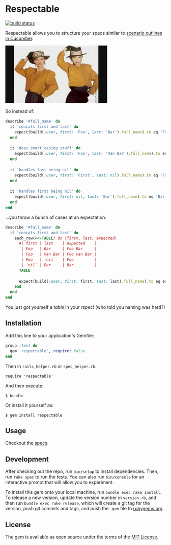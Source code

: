 # Respectable

[![build status](https://gitlab.com/eval/respectable/badges/master/build.svg)](https://gitlab.com/eval/respectable/commits/master)

Respectable allows you to structure your specs similar to [scenario outlines in Cucumber](https://github.com/cucumber/cucumber/wiki/Scenario-outlines).

![](logo.jpg)

So instead of:

```ruby
describe '#full_name' do
  it 'concats first and last' do
    expect(build(:user, first: 'Foo', last: 'Bar').full_name).to eq 'Foo Bar'
  end

  it 'does smart casing stuff' do
    expect(build(:user, first: 'Foo', last: 'Van Bar').full_name).to eq 'Foo van Bar'
  end

  it 'handles last being nil' do
    expect(build(:user, first: 'First', last: nil).full_name).to eq 'Foo'
  end

  it 'handles first being nil' do
    expect(build(:user, first: nil, last: 'Bar').full_name).to eq 'Bar'
  end
end
```

...you throw a bunch of cases at an expectation:

```ruby
describe '#full_name' do
  it 'concats first and last' do
    each_row(<<-TABLE) do |first, last, expected|
      #| first | last    | expected    |
       | Foo   | Bar     | Foo Bar     |
       | Foo   | Van Bar | Foo van Bar |
       | Foo   | `nil`   | Foo         |
       | `nil` | Bar     | Bar         |
      TABLE

      expect(build(:user, first: first, last: last).full_name).to eq expected
    end
  end
end
```

You just got yourself a *table* in your *rspec*! (who told you naming was hard?)

## Installation

Add this line to your application's Gemfile:

```ruby
group :test do
  gem 'respectable', require: false
end
```

Then in `rails_helper.rb` or `spec_helper.rb`:

```
require 'respectable'
```

And then execute:

    $ bundle

Or install it yourself as:

    $ gem install respectable

## Usage

Checkout the [specs](spec/respectable_spec.rb).

## Development

After checking out the repo, run `bin/setup` to install dependencies. Then, run `rake spec` to run the tests. You can also run `bin/console` for an interactive prompt that will allow you to experiment.

To install this gem onto your local machine, run `bundle exec rake install`. To release a new version, update the version number in `version.rb`, and then run `bundle exec rake release`, which will create a git tag for the version, push git commits and tags, and push the `.gem` file to [rubygems.org](https://rubygems.org).


## License

The gem is available as open source under the terms of the [MIT License](http://opensource.org/licenses/MIT).
